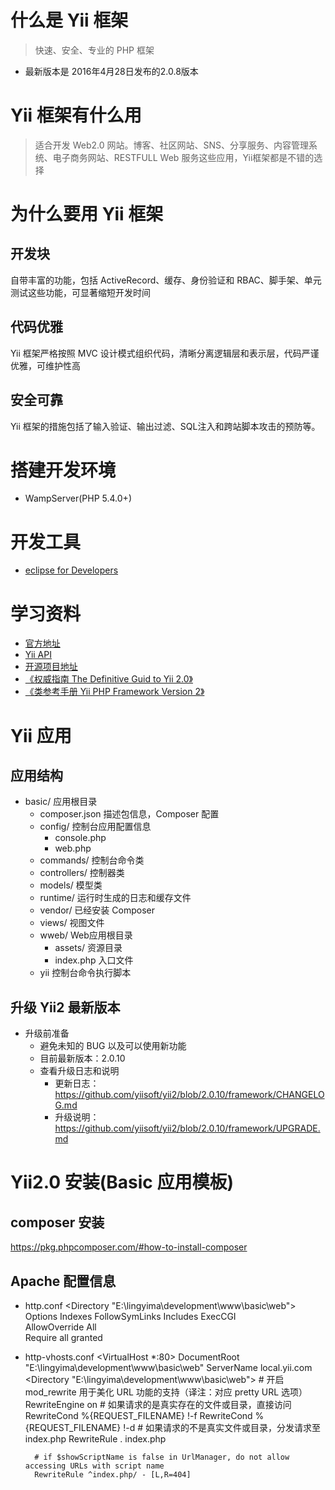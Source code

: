 # 什么是 Yii 框架
> 快速、安全、专业的 PHP 框架
- 最新版本是 2016年4月28日发布的2.0.8版本

# Yii 框架有什么用
> 适合开发 Web2.0 网站。博客、社区网站、SNS、分享服务、内容管理系统、电子商务网站、RESTFULL Web 服务这些应用，Yii框架都是不错的选择

# 为什么要用 Yii 框架
## 开发块
自带丰富的功能，包括 ActiveRecord、缓存、身份验证和 RBAC、脚手架、单元测试这些功能，可显著缩短开发时间

## 代码优雅
Yii 框架严格按照 MVC 设计模式组织代码，清晰分离逻辑层和表示层，代码严谨优雅，可维护性高

## 安全可靠
Yii 框架的措施包括了输入验证、输出过滤、SQL注入和跨站脚本攻击的预防等。


# 搭建开发环境
- WampServer(PHP 5.4.0+)

# 开发工具
- [eclipse for Developers](http://www.eclipse.org/downloads/packages/)

# 学习资料
- [官方地址](https://www.yiiframework.com)
- [Yii API](https://www.yiiframework.com/doc/api/2.0/)
- [开源项目地址](https://github.com/yiisoft/yii2)
- [《权威指南 The Definitive Guid to Yii 2.0》](http://www.yiichina.com/doc/guide/2.0)
- [《类参考手册 Yii PHP Framework Version 2》](http://www.yiichina.com/doc/api/2.0)

# Yii 应用
## 应用结构
- basic/ 应用根目录
	+ composer.json 描述包信息，Composer 配置
	+ config/ 控制台应用配置信息
		* console.php
		* web.php
	+ commands/ 控制台命令类
	+ controllers/ 控制器类
	+ models/ 模型类
	+ runtime/ 运行时生成的日志和缓存文件
	+ vendor/ 已经安装 Composer
	+ views/ 视图文件
	+ wweb/ Web应用根目录
		* assets/ 资源目录
		* index.php 入口文件
	+ yii 控制台命令执行脚本

## 升级 Yii2 最新版本
- 升级前准备
	+ 避免未知的 BUG 以及可以使用新功能
	+ 目前最新版本：2.0.10
	+ 查看升级日志和说明
		* 更新日志：https://github.com/yiisoft/yii2/blob/2.0.10/framework/CHANGELOG.md
		* 升级说明：https://github.com/yiisoft/yii2/blob/2.0.10/framework/UPGRADE.md

# Yii2.0 安装(Basic 应用模板)
## composer 安装
https://pkg.phpcomposer.com/#how-to-install-composer

## Apache 配置信息
- http.conf
<Directory "E:\lingyima\development\www\basic\web">  
    Options Indexes FollowSymLinks Includes ExecCGI  
    AllowOverride All  
    Require all granted  
</Directory>

- http-vhosts.conf
<VirtualHost *:80>
	DocumentRoot "E:\lingyima\development\www\basic\web"
	ServerName local.yii.com
	<Directory "E:\lingyima\development\www\basic\web">
		# 开启 mod_rewrite 用于美化 URL 功能的支持（译注：对应 pretty URL 选项）
		RewriteEngine on
		# 如果请求的是真实存在的文件或目录，直接访问
		RewriteCond %{REQUEST_FILENAME} !-f
		RewriteCond %{REQUEST_FILENAME} !-d
		# 如果请求的不是真实文件或目录，分发请求至 index.php
		RewriteRule . index.php

		# if $showScriptName is false in UrlManager, do not allow accessing URLs with script name
		RewriteRule ^index.php/ - [L,R=404]

	</Directory>
</VirtualHost>

